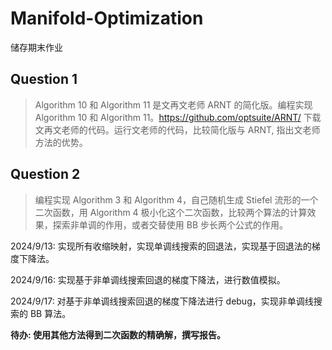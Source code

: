 # Manifold-Optimization

储存期末作业

## Question 1

> Algorithm 10 和 Algorithm 11 是文再文老师 ARNT 的简化版。编程实现 Algorithm 10 和 Algorithm 11。https://github.com/optsuite/ARNT/  下载文再文老师的代码。运行文老师的代码，比较简化版与 ARNT,  指出文老师方法的优势。

## Question 2

> 编程实现 Algorithm 3 和 Algorithm 4，自己随机生成 Stiefel 流形的一个二次函数，用  Algorithm 4 极小化这个二次函数，比较两个算法的计算效果，探索非单调的作用，或者交替使用 BB 步长两个公式的作用。

2024/9/13: 实现所有收缩映射，实现单调线搜索的回退法，实现基于回退法的梯度下降法。

2024/9/16: 实现基于非单调线搜索回退的梯度下降法，进行数值模拟。

2024/9/17: 对基于非单调线搜索回退的梯度下降法进行 debug，实现非单调线搜索的 BB 算法。

**待办: 使用其他方法得到二次函数的精确解，撰写报告。**